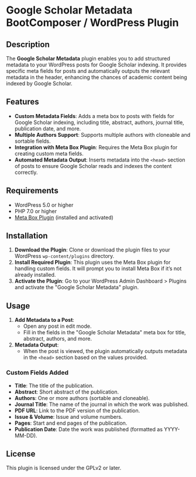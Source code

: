 # Google Scholar Metadata BootComposer / WordPress Plugin

## Description
The **Google Scholar Metadata** plugin enables you to add structured metadata to your WordPress posts for Google Scholar indexing. It provides specific meta fields for posts and automatically outputs the relevant metadata in the header, enhancing the chances of academic content being indexed by Google Scholar.

## Features
- **Custom Metadata Fields**: Adds a meta box to posts with fields for Google Scholar indexing, including title, abstract, authors, journal title, publication date, and more.
- **Multiple Authors Support**: Supports multiple authors with cloneable and sortable fields.
- **Integration with Meta Box Plugin**: Requires the Meta Box plugin for creating custom meta fields.
- **Automated Metadata Output**: Inserts metadata into the `<head>` section of posts to ensure Google Scholar reads and indexes the content correctly.

## Requirements
- WordPress 5.0 or higher
- PHP 7.0 or higher
- [Meta Box Plugin](https://metabox.io/) (installed and activated)

## Installation

1. **Download the Plugin**: Clone or download the plugin files to your WordPress `wp-content/plugins` directory.
2. **Install Required Plugin**: This plugin uses the Meta Box plugin for handling custom fields. It will prompt you to install Meta Box if it’s not already installed.
3. **Activate the Plugin**: Go to your WordPress Admin Dashboard > Plugins and activate the "Google Scholar Metadata" plugin.

## Usage

1. **Add Metadata to a Post**:
   - Open any post in edit mode.
   - Fill in the fields in the "Google Scholar Metadata" meta box for title, abstract, authors, and more.
2. **Metadata Output**:
   - When the post is viewed, the plugin automatically outputs metadata in the `<head>` section based on the values provided.

### Custom Fields Added
- **Title**: The title of the publication.
- **Abstract**: Short abstract of the publication.
- **Authors**: One or more authors (sortable and cloneable).
- **Journal Title**: The name of the journal in which the work was published.
- **PDF URL**: Link to the PDF version of the publication.
- **Issue & Volume**: Issue and volume numbers.
- **Pages**: Start and end pages of the publication.
- **Publication Date**: Date the work was published (formatted as YYYY-MM-DD).

## License
This plugin is licensed under the GPLv2 or later.
